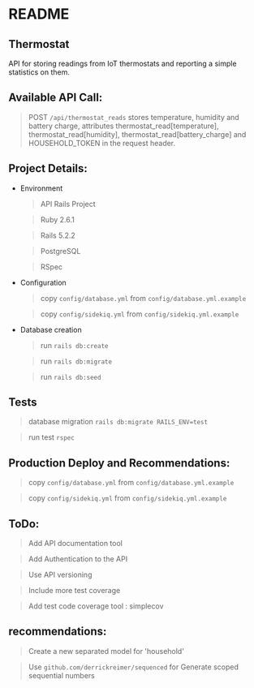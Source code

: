# README

## Thermostat

API for storing readings from IoT thermostats and reporting a simple statistics on them.


## Available API Call:

  > POST `/api/thermostat_reads` stores temperature, humidity and battery charge, attributes thermostat_read[temperature], thermostat_read[humidity], thermostat_read[battery_charge] and HOUSEHOLD_TOKEN in the request header.


## Project Details:

* Environment

  > API Rails Project

  > Ruby 2.6.1

  > Rails 5.2.2

  > PostgreSQL

  > RSpec

* Configuration

  > copy `config/database.yml` from `config/database.yml.example`

  > copy `config/sidekiq.yml` from `config/sidekiq.yml.example`

* Database creation

  > run `rails db:create`

  > run `rails db:migrate`

  > run `rails db:seed`

## Tests

  > database migration `rails db:migrate RAILS_ENV=test`

  > run test `rspec`

## Production Deploy and Recommendations:

  > copy `config/database.yml` from `config/database.yml.example`

  > copy `config/sidekiq.yml` from `config/sidekiq.yml.example`

## ToDo:

  > Add API documentation tool

  > Add Authentication to the API

  > Use API versioning

  > Include more test coverage

  > Add test code coverage tool : simplecov


## recommendations:

  > Create a new separated model for 'household'

  > Use `github.com/derrickreimer/sequenced` for Generate scoped sequential numbers
